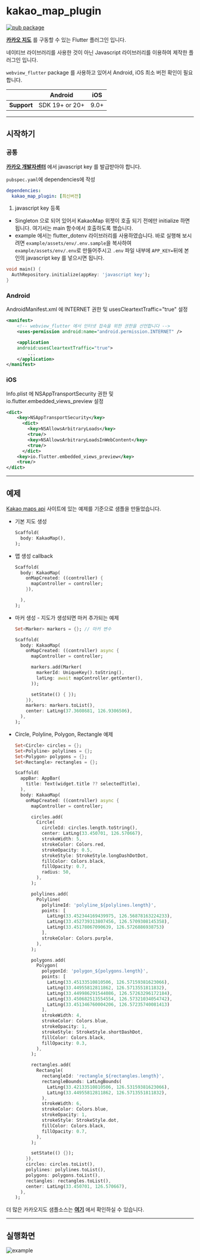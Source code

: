 # kakao_map_plugin

[![pub package](https://img.shields.io/pub/v/kakao_map_plugin.svg?color=4285F4)](https://pub.dev/packages/kakao_map_plugin)

**[카카오 지도](https://apis.map.kakao.com/web/guide)** 를 구동할 수 있는 Flutter 플러그인 입니다.

네이티브 라이브러리를 사용한 것이 아닌 Javascript 라이브러리를 이용하여 제작한 플러그인 입니다.

`webview_flutter` package 를 사용하고 있어서 Android, iOS 최소 버전 확인이 필요합니다.

|             | Android        | iOS  |
|-------------|----------------|------|
| **Support** | SDK 19+ or 20+ | 9.0+ |

---

## 시작하기

### 공통

**[카카오 개발자센터](https://developers.kakao.com/)** 에서 javascript key 를 발급받아야 합니다.

`pubspec.yaml`에 dependencies에 작성

``` yaml
dependencies:
  kakao_map_plugin: [최신버전]
```

1. javascript key 등록

* Singleton 으로 되어 있어서 KakaoMap 위젯이 호출 되기 전에만 initialize 하면 됩니다. 여기서는 main 함수에서 호출하도록 했습니다.
* example 에서는 flutter_dotenv 라이브러리를 사용하였습니다. 바로 실행해 보시려면 `example/assets/env/.env.sample`을 복사하여 `example/assets/env/.env`로 만들어주시고 `.env` 파일 내부에 `APP_KEY=`뒤에 본인의 javascript key 를 넣으시면 됩니다.

``` dart
void main() {
  AuthRepository.initialize(appKey: 'javascript key');
}
```

### Android

AndroidManifest.xml 에 INTERNET 권한 및 usesCleartextTraffic="true" 설정

``` xml
<manifest>
    <!-- webview_flutter 에서 인터넷 접속을 위한 권한을 선언합니다 -->
    <uses-permission android:name="android.permission.INTERNET" />

    <application
    android:usesCleartextTraffic="true">
        ...
    </application>
</manifest>
```

### iOS

Info.plist 에 NSAppTransportSecurity 권한 및 io.flutter.embedded_views_preview 설정

``` xml
<dict>
    <key>NSAppTransportSecurity</key>
      <dict>
        <key>NSAllowsArbitraryLoads</key>
        <true/>
        <key>NSAllowsArbitraryLoadsInWebContent</key>
        <true/>
      </dict>
    <key>io.flutter.embedded_views_preview</key>
    <true/>
</dict>
```

---

## 예제

[Kakao maps api](https://apis.map.kakao.com/web/sample/) 사이트에 있는 예제를 기준으로 샘플을 만들었습니다.

* 기본 지도 생성

    ``` dart
    Scaffold(
      body: KakaoMap(),
    );
    ```

* 맵 생성 callback

    ``` dart
    Scaffold(
      body: KakaoMap(
        onMapCreated: ((controller) {
          mapController = controller;
        }),

      ),
    );
    ```

* 마커 생성 - 지도가 생성되면 마커 추가되는 예제

    ``` dart
    Set<Marker> markers = {}; // 마커 변수
  
    Scaffold(
      body: KakaoMap(
        onMapCreated: ((controller) async {
          mapController = controller;

          markers.add(Marker(
            markerId: UniqueKey().toString(),
            latLng: await mapController.getCenter(),
          ));

          setState(() { });
        }),
        markers: markers.toList(),
        center: LatLng(37.3608681, 126.9306506),
      ),
    );
    ```

* Circle, Polyline, Polygon, Rectangle 예제

    ``` dart
    Set<Circle> circles = {};
    Set<Polyline> polylines = {};
    Set<Polygon> polygons = {};
    Set<Rectangle> rectangles = {};
  
    Scaffold(
      appBar: AppBar(
        title: Text(widget.title ?? selectedTitle),
      ),
      body: KakaoMap(
        onMapCreated: ((controller) async {
          mapController = controller;

          circles.add(
            Circle(
              circleId: circles.length.toString(),
              center: LatLng(33.450701, 126.570667),
              strokeWidth: 5,
              strokeColor: Colors.red,
              strokeOpacity: 0.5,
              strokeStyle: StrokeStyle.longDashDotDot,
              fillColor: Colors.black,
              fillOpacity: 0.7,
              radius: 50,
            ),
          );

          polylines.add(
            Polyline(
              polylineId: 'polyline_${polylines.length}',
              points: [
                LatLng(33.452344169439975, 126.56878163224233),
                LatLng(33.452739313807456, 126.5709308145358),
                LatLng(33.45178067090639, 126.5726886938753)
              ],
              strokeColor: Colors.purple,
            ),
          );

          polygons.add(
            Polygon(
              polygonId: 'polygon_${polygons.length}',
              points: [
                LatLng(33.45133510810506, 126.57159381623066),
                LatLng(33.44955812811862, 126.5713551811832),
                LatLng(33.449986291544086, 126.57263296172184),
                LatLng(33.450682513554554, 126.57321034054742),
                LatLng(33.451346760004206, 126.57235740081413)
              ],
              strokeWidth: 4,
              strokeColor: Colors.blue,
              strokeOpacity: 1,
              strokeStyle: StrokeStyle.shortDashDot,
              fillColor: Colors.black,
              fillOpacity: 0.3,
            ),
          );
  
          rectangles.add(
            Rectangle(
              rectangleId: 'rectangle_${rectangles.length}',
              rectangleBounds: LatLngBounds(
                LatLng(33.42133510810506, 126.53159381623066),
                LatLng(33.44955812811862, 126.5713551811832),
              ),
              strokeWidth: 6,
              strokeColor: Colors.blue,
              strokeOpacity: 1,
              strokeStyle: StrokeStyle.dot,
              fillColor: Colors.black,
              fillOpacity: 0.7,
            ),
          );

          setState(() {});
        }),
        circles: circles.toList(),
        polylines: polylines.toList(),
        polygons: polygons.toList(),
        rectangles: rectangles.toList(),
        center: LatLng(33.450701, 126.570667),
      ),
    );
    ```

더 많은 카카오지도 샘플소스는 **[여기](https://github.com/johyunchol/kakao_map_plugin/tree/main/example)** 에서 확인하실 수 있습니다.

---

## 실행화면

![example](https://github.com/johyunchol/kakao_map_plugin/blob/main/assets/videos/example.gif?raw=true)